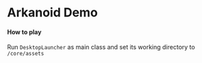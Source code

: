 # Arkanoid Demo

#### How to play

Run `DesktopLauncher` as main class and set its working directory to `/core/assets`